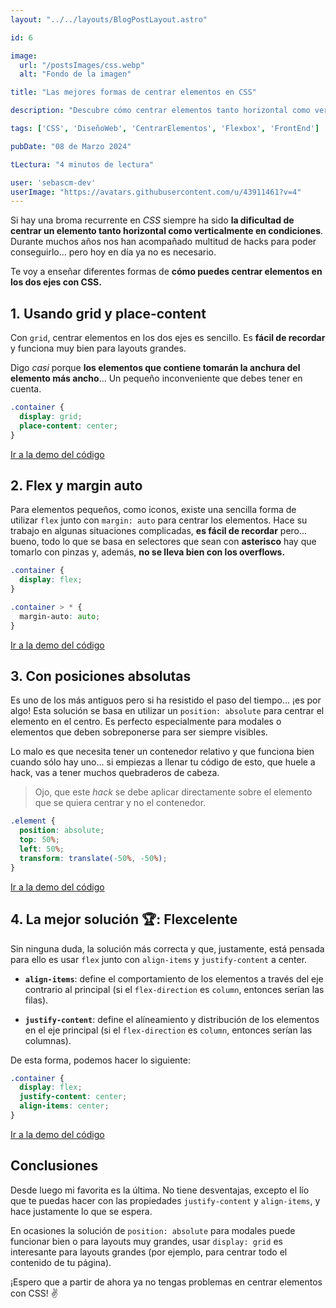```yaml
---
layout: "../../layouts/BlogPostLayout.astro"

id: 6

image:
  url: "/postsImages/css.webp"
  alt: "Fondo de la imagen"

title: "Las mejores formas de centrar elementos en CSS"

description: "Descubre cómo centrar elementos tanto horizontal como verticalmente en CSS sin complicaciones. Desde el uso de flexbox hasta técnicas con position:absolute, este artículo te muestra diferentes enfoques, cada uno con sus pros y contras. Aprende a utilizar las propiedades de CSS de manera efectiva para lograr diseños centrados y equilibrados. ¡Say goodbye a los hacks complicados y da la bienvenida a soluciones prácticas para centrar elementos en tus proyectos web!"

tags: ['CSS', 'DiseñoWeb', 'CentrarElementos', 'Flexbox', 'FrontEnd']

pubDate: "08 de Marzo 2024"

tLectura: "4 minutos de lectura"

user: 'sebascm-dev'
userImage: "https://avatars.githubusercontent.com/u/43911461?v=4"
---
```



Si hay una broma recurrente en *CSS* siempre ha sido **la dificultad de centrar un elemento tanto horizontal como verticalmente en condiciones**. Durante muchos años nos han acompañado multitud de hacks para poder conseguirlo... pero hoy en día ya no es necesario.

Te voy a enseñar diferentes formas de **cómo puedes centrar elementos en los dos ejes con CSS.**

## 1. Usando grid y place-content

Con `grid`, centrar elementos en los dos ejes es sencillo. Es **fácil de recordar** y funciona muy bien para layouts grandes.

Digo *casi* porque **los elementos que contiene tomarán la anchura del elemento más ancho**... Un pequeño inconveniente que debes tener en cuenta.

```css
.container {
  display: grid;
  place-content: center;
}
```

[Ir a la demo del código](https://codi.link/PGRpdiBjbGFzcz0nY29udGFpbmVyJz4KICA8aDE+VGV4dG8gY2VudHJhZG88L2gxPgo8L2Rpdj4=%7CLmNvbnRhaW5lciB7CiAgZGlzcGxheTogZ3JpZDsKICBwbGFjZS1jb250ZW50OiBjZW50ZXI7Cn0KCgoKCgoKCgoKCgoKCgoKCgoKCgoKCgoKCgoKCmJvZHkgewogIGJhY2tncm91bmQ6ICMwOWY7CiAgZm9udC1mYW1pbHk6IHN5c3RlbS11aTsKfQoKaDEgewogIGJhY2tncm91bmQ6ICNmZmY7CiAgcGFkZGluZzogMTZweDsKfQoKLmNvbnRhaW5lciB7CiAgaGVpZ2h0OiA5NnZoOwp9%7C)

## 2. Flex y margin auto

Para elementos pequeños, como iconos, existe una sencilla forma de utilizar `flex` junto con `margin: auto` para centrar los elementos. Hace su trabajo en algunas situaciones complicadas, **es fácil de recordar** pero... bueno, todo lo que se basa en selectores que sean con **asterisco** hay que tomarlo con pinzas y, además, **no se lleva bien con los overflows.**

```css
.container {
  display: flex;
}

.container > * {
  margin-auto: auto;
}
```

[Ir a la demo del código](https://codi.link/PGRpdiBjbGFzcz0nY29udGFpbmVyJz4KICA8aDE+VGV4dG8gY2VudHJhZG88L2gxPgo8L2Rpdj4=%7CLmNvbnRhaW5lciB7CiAgZGlzcGxheTogZmxleDsKfQoKLmNvbnRhaW5lciA+ICogewogIG1hcmdpbjogYXV0bzsKfQoKCgoKCgoKCgoKCgoKCgoKCgoKCgoKCgoKCgoKYm9keSB7CiAgYmFja2dyb3VuZDogIzA5ZjsKICBmb250LWZhbWlseTogc3lzdGVtLXVpOwp9CgpoMSB7CiAgYmFja2dyb3VuZDogI2ZmZjsKICBwYWRkaW5nOiAxNnB4Owp9CgouY29udGFpbmVyIHsKICBoZWlnaHQ6IDk2dmg7Cn0=%7C)

## 3. Con posiciones absolutas

Es uno de los más antiguos pero si ha resistido el paso del tiempo... ¡es por algo! Esta solución se basa en utilizar un `position: absolute` para centrar el elemento en el centro. Es perfecto especialmente para modales o elementos que deben sobreponerse para ser siempre visibles.

Lo malo es que necesita tener un contenedor relativo y que funciona bien cuando sólo hay uno... si empiezas a llenar tu código de esto, que huele a hack, vas a tener muchos quebraderos de cabeza.

> Ojo, que este *hack* se debe aplicar directamente sobre el elemento que se quiera centrar y no el contenedor.

```css
.element {
  position: absolute;
  top: 50%;
  left: 50%;
  transform: translate(-50%, -50%);
}
```

[Ir a la demo del código](https://codi.link/PGRpdiBjbGFzcz0nY29udGFpbmVyJz4KICA8aDE+VGV4dG8gY2VudHJhZG88L2gxPgo8L2Rpdj4=%7CaDEgewogIHBvc2l0aW9uOiBhYnNvbHV0ZTsKICB0b3A6IDUwJTsKICBsZWZ0OiA1MCU7CiAgdHJhbnNmb3JtOiB0cmFuc2xhdGUoLTUwJSwgLTUwJSk7Cn0KCgoKCgoKCgoKCgoKCgoKCgoKCgoKCgoKCgoKCmJvZHkgewogIGJhY2tncm91bmQ6ICMwOWY7CiAgZm9udC1mYW1pbHk6IHN5c3RlbS11aTsKfQoKaDEgewogIGJhY2tncm91bmQ6ICNmZmY7CiAgcGFkZGluZzogMTZweDsKfQoKLmNvbnRhaW5lciB7CiAgaGVpZ2h0OiA5NnZoOwp9%7C)

## 4.  La mejor solución 🏆: Flexcelente

Sin ninguna duda, la solución más correcta y que, justamente, está pensada para ello es usar `flex` junto con `align-items` y `justify-content` a center.

* **`align-items`**: define el comportamiento de los elementos a través del eje contrario al principal (si el `flex-direction` es `column`, entonces serían las filas).

* **`justify-content`**: define el alíneamiento y distribución de los elementos en el eje principal (si el `flex-direction` es `column`, entonces serían las columnas).

De esta forma, podemos hacer lo siguiente:

```css
.container {
  display: flex;
  justify-content: center;
  align-items: center;
}
```

[Ir a la demo del código](https://codi.link/PGRpdiBjbGFzcz0nY29udGFpbmVyJz4KICA8aDE+VGV4dG8gY2VudHJhZG88L2gxPgo8L2Rpdj4=%7CLmNvbnRhaW5lciB7CiAgZGlzcGxheTogZmxleDsKICBqdXN0aWZ5LWNvbnRlbnQ6IGNlbnRlcjsKICBhbGlnbi1pdGVtczogY2VudGVyOwp9CgoKCgoKCgoKCgoKCgoKCgoKCgoKCgoKCgoKCmJvZHkgewogIGJhY2tncm91bmQ6ICMwOWY7CiAgZm9udC1mYW1pbHk6IHN5c3RlbS11aTsKfQoKaDEgewogIGJhY2tncm91bmQ6ICNmZmY7CiAgcGFkZGluZzogMTZweDsKfQoKLmNvbnRhaW5lciB7CiAgaGVpZ2h0OiA5NnZoOwp9%7C)

## Conclusiones

Desde luego mi favorita es la última. No tiene desventajas, excepto el lío que te puedas hacer con las propiedades `justify-content` y `align-items`, y hace justamente lo que se espera.

En ocasiones la solución de `position: absolute` para modales puede funcionar bien o para layouts muy grandes, usar `display: grid` es interesante para layouts grandes (por ejemplo, para centrar todo el contenido de tu página).

¡Espero que a partir de ahora ya no tengas problemas en centrar elementos con CSS! ✌️